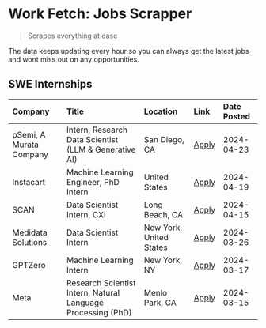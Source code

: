 # Work Fetch: Jobs Scrapper
> Scrapes everything at ease

The data keeps updating every hour so you can always get the latest jobs and wont miss out on any opportunities.

## SWE Internships
<!--START_SECTION:workfetch-->
| Company                 | Title                                                        | Location                | Link                                                                                                                                                                                                                                                                             | Date Posted   |
|:------------------------|:-------------------------------------------------------------|:------------------------|:---------------------------------------------------------------------------------------------------------------------------------------------------------------------------------------------------------------------------------------------------------------------------------|:--------------|
| pSemi, A Murata Company | Intern, Research Data Scientist (LLM & Generative AI)        | San Diego, CA           | [Apply](https://www.linkedin.com/jobs/view/intern-research-data-scientist-llm-generative-ai-at-psemi-a-murata-company-3887074168?position=4&pageNum=0&refId=Xj25wES8FP7JqAfr8uCARw%3D%3D&trackingId=y%2FaDcIz%2BggSzJkc8f%2FMfvg%3D%3D&trk=public_jobs_jserp-result_search-card) | 2024-04-23    |
| Instacart               | Machine Learning Engineer, PhD Intern                        | United States           | [Apply](https://www.linkedin.com/jobs/view/machine-learning-engineer-phd-intern-at-instacart-3901991739?position=2&pageNum=0&refId=Xj25wES8FP7JqAfr8uCARw%3D%3D&trackingId=5aHFbRmP2wXrQf10WVYpHQ%3D%3D&trk=public_jobs_jserp-result_search-card)                                | 2024-04-19    |
| SCAN                    | Data Scientist Intern, CXI                                   | Long Beach, CA          | [Apply](https://www.linkedin.com/jobs/view/data-scientist-intern-cxi-at-scan-3899690492?position=9&pageNum=0&refId=Xj25wES8FP7JqAfr8uCARw%3D%3D&trackingId=VMzwiOYeBKuTU3GNnFeiSw%3D%3D&trk=public_jobs_jserp-result_search-card)                                                | 2024-04-15    |
| Medidata Solutions      | Data Scientist Intern                                        | New York, United States | [Apply](https://www.linkedin.com/jobs/view/data-scientist-intern-at-medidata-solutions-3810253704?position=8&pageNum=0&refId=Xj25wES8FP7JqAfr8uCARw%3D%3D&trackingId=SFBXejA1hGmPw%2BjARwmcww%3D%3D&trk=public_jobs_jserp-result_search-card)                                    | 2024-03-26    |
| GPTZero                 | Machine Learning Intern                                      | New York, NY            | [Apply](https://www.linkedin.com/jobs/view/machine-learning-intern-at-gptzero-3860723963?position=7&pageNum=0&refId=Xj25wES8FP7JqAfr8uCARw%3D%3D&trackingId=kAi4TWMz22f3vwzFDVICUg%3D%3D&trk=public_jobs_jserp-result_search-card)                                               | 2024-03-17    |
| Meta                    | Research Scientist Intern, Natural Language Processing (PhD) | Menlo Park, CA          | [Apply](https://www.linkedin.com/jobs/view/research-scientist-intern-natural-language-processing-phd-at-meta-3858718375?position=10&pageNum=0&refId=Xj25wES8FP7JqAfr8uCARw%3D%3D&trackingId=M33w8WCiCTDBe6ovZyFxZg%3D%3D&trk=public_jobs_jserp-result_search-card)               | 2024-03-15    |
<!--END_SECTION:workfetch-->
